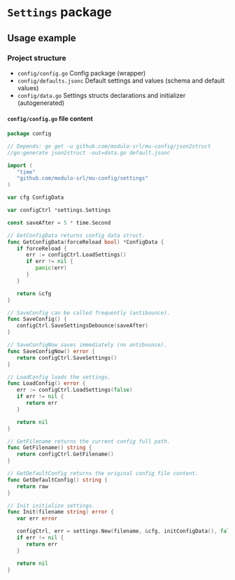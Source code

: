 # `Settings` package

## Usage example

### Project structure

* `config/config.go`       Config package (wrapper)
* `config/defaults.jsonc`  Default settings and values (schema and default values)
* `config/data.go`         Settings structs declarations and initializer (autogenerated)

#### `config/config.go` file content

```go
package config

// Depends: go get -u github.com/modulo-srl/mu-config/json2struct
//go:generate json2struct -out=data.go default.jsonc

import (
   "time"
   "github.com/modulo-srl/mu-config/settings"
)

var cfg ConfigData

var configCtrl *settings.Settings

const saveAfter = 5 * time.Second

// GetConfigData returns config data struct.
func GetConfigData(forceReload bool) *ConfigData {
   if forceReload {
      err := configCtrl.LoadSettings()
      if err != nil {
         panic(err)
      }
   }

   return &cfg
}

// SaveConfig can be called frequently (antibounce).
func SaveConfig() {
   configCtrl.SaveSettingsDebounce(saveAfter)
}

// SaveConfigNow saves immediately (no antibounce).
func SaveConfigNow() error {
   return configCtrl.SaveSettings()
}

// LoadConfig loads the settings.
func LoadConfig() error {
   err := configCtrl.LoadSettings(false)
   if err != nil {
      return err
   }

   return nil
}

// GetFilename returns the current config full path.
func GetFilename() string {
   return configCtrl.GetFilename()
}

// GetDefaultConfig returns the original config file content.
func GetDefaultConfig() string {
   return raw
}

// Init initialize settings.
func Init(filename string) error {
   var err error

   configCtrl, err = settings.New(filename, &cfg, initConfigData(), false)
   if err != nil {
      return err
   }

   return nil
}
```
